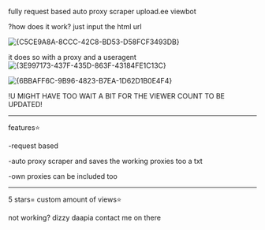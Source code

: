 fully request based auto proxy scraper upload.ee viewbot



?how does it work?
just input the html url






![{C5CE9A8A-8CCC-42C8-BD53-D58FCF3493DB}](https://github.com/user-attachments/assets/b2095050-21d0-4abb-9d3d-e1df9e55b41a)



it does so with a proxy and a useragent
![{3E997173-437F-435D-863F-43184FE1C13C}](https://github.com/user-attachments/assets/635036a3-98c3-4e1c-816f-f10d1a0a00e4)





![{6BBAFF6C-9B96-4823-B7EA-1D62D1B0E4F4}](https://github.com/user-attachments/assets/8b5f84f4-6e59-432e-9e3b-9219ce2e809f)







!U MIGHT HAVE TOO WAIT A BIT FOR THE VIEWER COUNT TO BE UPDATED!

______________________________________________________________

features⭐

-request based


-auto proxy scraper and saves the working proxies too a txt


-own proxies can be included too

_______________________________________________________________






5 stars= custom amount of views⭐


not working? dizzy daapia
contact me on there
